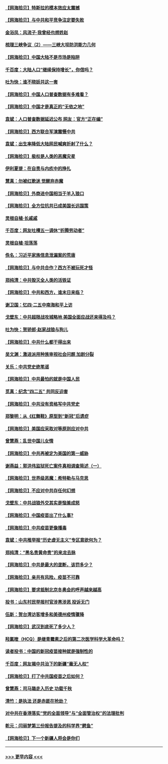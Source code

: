 #### [【网海拾贝】特斯拉的模本效应太震撼](../pages/nsc993/n12925626.md?t=05070602) 
#### [【网海拾贝】与中共和平竞争注定要失败](../pages/nsc993/n12923326.md?t=05070602) 
#### [金浴凤：风流子‧我曾经也想姓赵](../pages/nsc993/n12920911.md?t=05070602) 
#### [梳理三峡争议（2）——三峡大坝防洪能力几何](../pages/nsc993/n12920173.md?t=05070602) 
#### [【网海拾贝】中国大陆不是市场是陷阱](../pages/nsc993/n12920143.md?t=05070602) 
#### [千百度：大陆人口“继续保持增长”，你信吗？](../pages/nsc993/n12918946.md?t=05070602) 
#### [吐为快：谁不晓妖共这一套](../pages/nsc993/n12918941.md?t=05070602) 
#### [【网海拾贝】中国人口普查数据有多难看？](../pages/nsc993/n12917822.md?t=05070602) 
#### [【网海拾贝】中国才是真正的“无依之地”](../pages/nsc993/n12915845.md?t=05070602) 
#### [袁斌：人口普查数据延迟公布 网友：官方“正在编”](../pages/nsc993/n12915748.md?t=05070602) 
#### [【网海拾贝】西方联合军演震慑中共](../pages/nsc993/n12913466.md?t=05070602) 
#### [袁斌：出生率降低大陆网民喊爽折射了什么？](../pages/nsc993/n12913365.md?t=05070602) 
#### [【网海拾贝】极权是人类的恶魔灾星](../pages/nsc993/n12910697.md?t=05070602) 
#### [伊利夏提：在自责与内疚中的挣扎](../pages/nsc993/n12910493.md?t=05070602) 
#### [慧真：勿被红歌迷 觉醒弃赤魔](../pages/nsc993/n12910485.md?t=05070602) 
#### [【网海拾贝】外商进中国相当于羊入狼口](../pages/nsc993/n12908274.md?t=05070602) 
#### [【网海拾贝】全方位抗共已成美国长远国策](../pages/nsc993/n12906878.md?t=05070602) 
#### [灵根自植‧长戚戚](../pages/nsc993/n12905585.md?t=05070602) 
#### [千百度：网友吐槽五一调休“折腾劳动者”](../pages/nsc993/n12905934.md?t=05070602) 
#### [灵根自植‧坦荡荡](../pages/nsc993/n12905562.md?t=05070602) 
#### [佚名：习近平家族信息泄漏案的荒唐](../pages/nsc993/n12904705.md?t=05070602) 
#### [【网海拾贝】与中共合作？西方不被玩死才怪](../pages/nsc993/n12903873.md?t=05070602) 
#### [郑纯清：中共毁灭全人类的活铁证](../pages/nsc993/n12903785.md?t=05070602) 
#### [【网海拾贝】中共和西方，谁末日来临？](../pages/nsc993/n12903482.md?t=05070602) 
#### [谢卫国：忆四‧二五中南海和平上访](../pages/nsc993/n12902192.md?t=05070602) 
#### [戈壁东：中共超限战攻城略地 美国全面应战还来得及吗？](../pages/nsc993/n12902297.md?t=05070602) 
#### [吐为快：贺骄郎‧赵家战狼与狗儿](../pages/nsc993/n12902280.md?t=05070602) 
#### [【网海拾贝】中共什么都干得出来](../pages/nsc993/n12897500.md?t=05070602) 
#### [吴文渊：激进派用种族审视社会问题 加剧分裂](../pages/nsc993/n12893881.md?t=05070602) 
#### [关乐：中共党史绝笔谣](../pages/nsc993/n12897270.md?t=05070602) 
#### [【网海拾贝】中共最怕的就是中国人民](../pages/nsc993/n12894705.md?t=05070602) 
#### [觅真：纪念“四二五” 共同反迫害](../pages/nsc993/n12894553.md?t=05070602) 
#### [【网海拾贝】中共没有资格写中共党史](../pages/nsc993/n12892231.md?t=05070602) 
#### [郑黎明：从《红舞鞋》原型到“新冠”后遗症](../pages/nsc993/n12890469.md?t=05070602) 
#### [【网海拾贝】美国应采取对等原则应对中共](../pages/nsc993/n12889176.md?t=05070602) 
#### [曾慧燕：乱世中国儿女情](../pages/nsc993/n12887931.md?t=05070602) 
#### [【网海拾贝】中共再被定为美国的第一威胁](../pages/nsc993/n12887580.md?t=05070602) 
#### [谢燕益：郭洪伟监狱死亡案件真相调查简述（一）](../pages/nsc993/n12885648.md?t=05070602) 
#### [【网海拾贝】世界级恶魔：希特勒与马克思](../pages/nsc993/n12884062.md?t=05070602) 
#### [【网海拾贝】不应对中共存任何幻想](../pages/nsc993/n12881460.md?t=05070602) 
#### [戈壁东：中共战狼外交其实是恼羞成怒](../pages/nsc993/n12880392.md?t=05070602) 
#### [【网海拾贝】中国疫苗出了什么事?](../pages/nsc993/n12879124.md?t=05070602) 
#### [【网海拾贝】中共疫苗更像播毒](../pages/nsc993/n12876631.md?t=05070602) 
#### [袁斌：中共推举报“历史虚无主义”专区意欲何为？](../pages/nsc993/n12876530.md?t=05070602) 
#### [郑纯清：“黑名贵黄命贵”的来龙去脉](../pages/nsc993/n12875589.md?t=05070602) 
#### [【网海拾贝】中共是最大的垄断，该罚多少？](../pages/nsc993/n12874006.md?t=05070602) 
#### [【网海拾贝】亲共有风险，疫苗不可靠](../pages/nsc993/n12872224.md?t=05070602) 
#### [【网海拾贝】要求抵制北京冬奥会的呼声越来越高](../pages/nsc993/n12868962.md?t=05070602) 
#### [投书：山东村民举报村官涉黑涉恶 投诉无门](../pages/nsc993/n12869726.md?t=05070602) 
#### [伍新：贺台湾访客增多和美德州疫情骤降](../pages/nsc993/n12865651.md?t=05070602) 
#### [【网海拾贝】武汉到底死了多少人？](../pages/nsc993/n12863707.md?t=05070602) 
#### [羟氯喹（HCQ）是继青霉素之后的第二次医学科学大革命吗？](../pages/nsc993/n12638564.md?t=05070602) 
#### [读者投书：中国的新冠疫苗接种就是强制性的](../pages/nsc993/n12859932.md?t=05070602) 
#### [千百度：网友揭中共治下的新疆“毫无人权”](../pages/nsc993/n12858385.md?t=05070602) 
#### [【网海拾贝】打了中共国疫苗之后如何？](../pages/nsc993/n12857866.md?t=05070602) 
#### [曾慧燕：司马璐走入历史 功载千秋](../pages/nsc993/n12856996.md?t=05070602) 
#### [清竹：是执法 还是赤匪在抢劫？](../pages/nsc993/n12856952.md?t=05070602) 
#### [对中共在香港落实“党的全面领导”与“全面管治权”的法理批判](../pages/nsc993/n12856929.md?t=05070602) 
#### [乾元：闫丽梦第三份报告提及的科学界“鳄鱼”](../pages/nsc993/n12855985.md?t=05070602) 
#### [【网海拾贝】下一个新疆人将会是你们](../pages/nsc993/n12855864.md?t=05070602) 

----
#### [ >>> 更早内容 <<< ](../indexes/nsc993-earlier.md)
